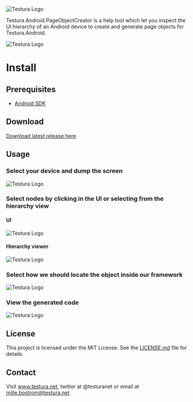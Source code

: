 ![Testura Logo](http://testura.net/Content/Images/logo.png)

Testura.Android.PageObjectCreator is a help tool which let you inspect the UI hierarchy of an Android device to create and generate page objects for Testura.Android. 

![Testura Logo](http://www.testura.net/Content/Images/PageObject/Testura.Png)

# Install

## Prerequisites

- [Android SDK](https://developer.android.com/studio/index.html)


## Download

[Download latest release here](https://github.com/Testura/Testura.Android.PageObjectCreator/releases)

## Usage

### Select your device and dump the screen 

![Testura Logo](http://www.testura.net/Content/Images/PageObject/DumpGif.gif)


### Select nodes by clicking in the UI or selecting from the hierarchy view 

#### UI 
![Testura Logo](http://www.testura.net/Content/Images/PageObject/SelectGif.gif)

#### Hierarchy viewer

![Testura Logo](http://www.testura.net/Content/Images/PageObject/HierarchyGif.gif)

### Select how we should locate the object inside our framework 

![Testura Logo](http://www.testura.net/Content/Images/PageObject/WithGif.gif)

### View the generated code 

![Testura Logo](http://www.testura.net/Content/Images/PageObject/CodeGif.gif)

## License

This project is licensed under the MIT License. See the [LICENSE.md](LICENSE.md) file for details.

## Contact

Visit <a href="http://www.testura.net">www.testura.net</a>, twitter at @testuranet or email at mille.bostrom@testura.net
